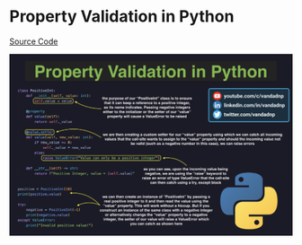 # Property Validation in Python

[Source Code](../source/property-validation-in-python.py)

![](../images/property-validation-in-python.jpg)

